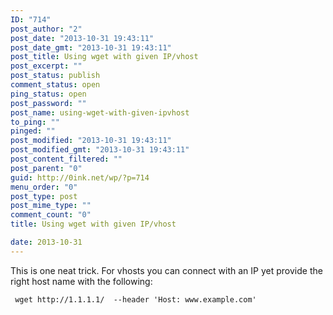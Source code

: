 ```yaml
---
ID: "714"
post_author: "2"
post_date: "2013-10-31 19:43:11"
post_date_gmt: "2013-10-31 19:43:11"
post_title: Using wget with given IP/vhost
post_excerpt: ""
post_status: publish
comment_status: open
ping_status: open
post_password: ""
post_name: using-wget-with-given-ipvhost
to_ping: ""
pinged: ""
post_modified: "2013-10-31 19:43:11"
post_modified_gmt: "2013-10-31 19:43:11"
post_content_filtered: ""
post_parent: "0"
guid: http://0ink.net/wp/?p=714
menu_order: "0"
post_type: post
post_mime_type: ""
comment_count: "0"
title: Using wget with given IP/vhost

date: 2013-10-31
---
```


This is one neat trick.  For vhosts you can connect with an IP yet provide the right host name with the following:

<pre><code> wget http://1.1.1.1/  --header 'Host: www.example.com'
</code></pre>

